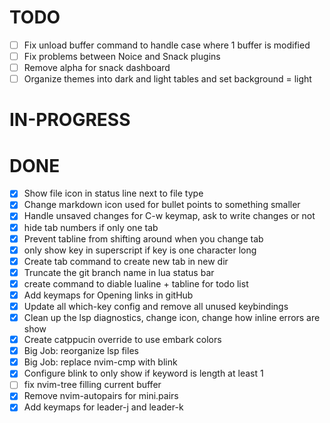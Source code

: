 # TODO

- [ ] Fix unload buffer command to handle case where 1 buffer is modified
- [ ] Fix problems between Noice and Snack plugins
- [ ] Remove alpha for snack dashboard
- [ ] Organize themes into dark and light tables and set background = light

# IN-PROGRESS

# DONE

- [x] Show file icon in status line next to file type
- [x] Change markdown icon used for bullet points to something smaller
- [x] Handle unsaved changes for C-w keymap, ask to write changes or not
- [x] hide tab numbers if only one tab
- [x] Prevent tabline from shifting around when you change tab
- [x] only show key in superscript if key is one character long
- [x] Create tab command to create new tab in new dir
- [x] Truncate the git branch name in lua status bar
- [x] create command to diable lualine + tabline for todo list
- [x] Add keymaps for Opening links in gitHub
- [x] Update all which-key config and remove all unused keybindings
- [x] Clean up the lsp diagnostics, change icon, change how inline errors are show
- [x] Create catppucin override to use embark colors
- [x] Big Job: reorganize lsp files
- [x] Big Job: replace nvim-cmp with blink
- [x] Configure blink to only show if keyword is length at least 1
- [ ] fix nvim-tree filling current buffer
- [x] Remove nvim-autopairs for mini.pairs
- [x] Add keymaps for leader-j and leader-k 
